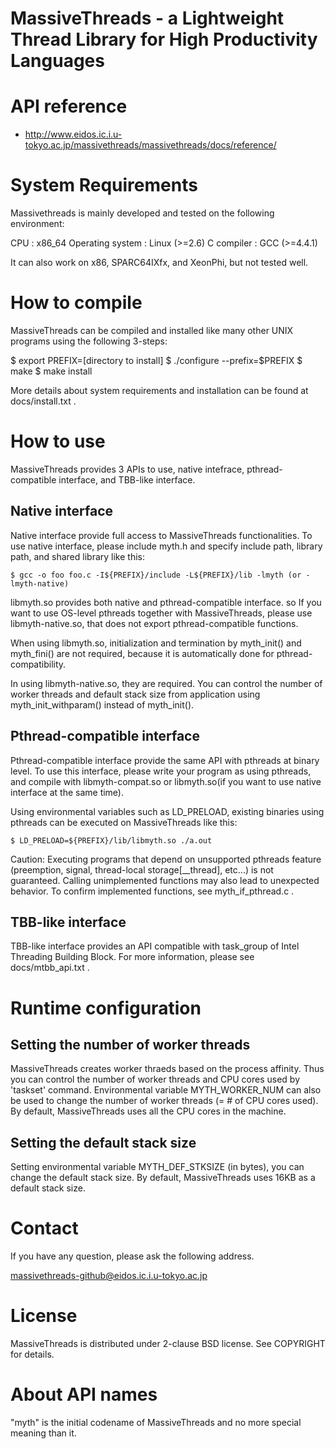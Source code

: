 # MassiveThreads - a Lightweight Thread Library for High Productivity Languages

# API reference

 * http://www.eidos.ic.i.u-tokyo.ac.jp/massivethreads/massivethreads/docs/reference/

# System Requirements

Massivethreads is mainly developed and tested on the following environment:

CPU              : x86_64
Operating system : Linux (>=2.6)
C compiler       : GCC (>=4.4.1)

It can also work on x86, SPARC64IXfx, and XeonPhi, but not tested well.

# How to compile

MassiveThreads can be compiled and installed like many other UNIX programs using the following 3-steps:

$ export PREFIX=[directory to install]
$ ./configure --prefix=$PREFIX
$ make
$ make install

More details about system requirements and installation can be found at docs/install.txt .

# How to use

MassiveThreads provides 3 APIs to use, native intefrace, pthread-compatible interface, and TBB-like interface.

## Native interface

 Native interface provide full access to MassiveThreads functionalities.
To use native interface, please include myth.h and specify include path, library path, and shared library like this:

```
$ gcc -o foo foo.c -I${PREFIX}/include -L${PREFIX}/lib -lmyth (or -lmyth-native)
```

libmyth.so provides both native and pthread-compatible interface. so If you want to use OS-level pthreads together with MassiveThreads, please use libmyth-native.so, that does not export pthread-compatible functions.

When using libmyth.so, initialization and termination by myth_init() and myth_fini() are not required, because it is automatically done for pthread-compatibility.

In using libmyth-native.so, they are required. You can control the number of worker threads and default stack size from application using myth_init_withparam() instead of myth_init().

## Pthread-compatible interface

Pthread-compatible interface provide the same API with pthreads at binary level.
To use this interface, please write your program as using pthreads, and compile with libmyth-compat.so or libmyth.so(if you want to use native interface at the same time).

Using environmental variables such as LD_PRELOAD, existing binaries using pthreads can be executed on MassiveThreads like this:

```
$ LD_PRELOAD=${PREFIX}/lib/libmyth.so ./a.out
```

Caution: Executing programs that depend on unsupported pthreads feature (preemption, signal, thread-local storage[__thread], etc...) is not guaranteed. Calling unimplemented functions may also lead to unexpected behavior. To confirm implemented functions, see myth_if_pthread.c .

## TBB-like interface

 TBB-like interface provides an API compatible with task_group of Intel Threading Building Block.
For more information, please see docs/mtbb_api.txt .

# Runtime configuration

## Setting the number of worker threads
MassiveThreads creates worker thraeds based on the process affinity. Thus you can control the number of worker threads and CPU cores used by 'taskset' command.
Environmental variable MYTH_WORKER_NUM can also be used to change the number of worker threads (= # of CPU cores used).
By default, MassiveThreads uses all the CPU cores in the machine.

## Setting the default stack size
Setting environmental variable MYTH_DEF_STKSIZE (in bytes), you can change the default stack size. By default, MassiveThreads uses 16KB as a default stack size.

# Contact

If you have any question, please ask the following address.

   massivethreads-github@eidos.ic.i.u-tokyo.ac.jp

# License

MassiveThreads is distributed under 2-clause BSD license. See COPYRIGHT for details.

# About API names

"myth" is the initial codename of MassiveThreads and no more special meaning than it.

